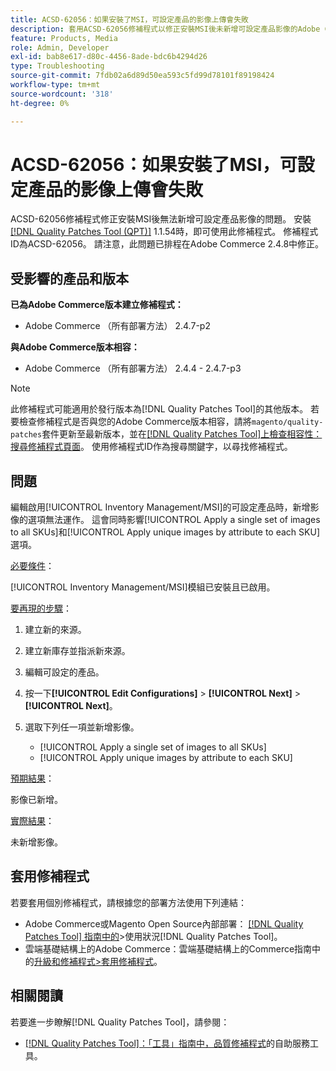 ```yaml
---
title: ACSD-62056：如果安裝了MSI，可設定產品的影像上傳會失敗
description: 套用ACSD-62056修補程式以修正安裝MSI後未新增可設定產品影像的Adobe Commerce問題。
feature: Products, Media
role: Admin, Developer
exl-id: bab8e617-d80c-4456-8ade-bdc6b4294d26
type: Troubleshooting
source-git-commit: 7fdb02a6d89d50ea593c5fd99d78101f89198424
workflow-type: tm+mt
source-wordcount: '318'
ht-degree: 0%

---
```


# ACSD-62056：如果安裝了MSI，可設定產品的影像上傳會失敗

ACSD-62056修補程式修正安裝MSI後無法新增可設定產品影像的問題。 安裝[[!DNL Quality Patches Tool (QPT)]](/help/tools/quality-patches-tool/quality-patches-tool-to-self-serve-quality-patches.md) 1.1.54時，即可使用此修補程式。 修補程式ID為ACSD-62056。 請注意，此問題已排程在Adobe Commerce 2.4.8中修正。

## 受影響的產品和版本

**已為Adobe Commerce版本建立修補程式：**

* Adobe Commerce （所有部署方法） 2.4.7-p2

**與Adobe Commerce版本相容：**

* Adobe Commerce （所有部署方法） 2.4.4 - 2.4.7-p3

>[!NOTE]
>
>此修補程式可能適用於發行版本為[!DNL Quality Patches Tool]的其他版本。 若要檢查修補程式是否與您的Adobe Commerce版本相容，請將`magento/quality-patches`套件更新至最新版本，並在[[!DNL Quality Patches Tool]上檢查相容性：搜尋修補程式頁面](https://experienceleague.adobe.com/tools/commerce-quality-patches/index.html)。 使用修補程式ID作為搜尋關鍵字，以尋找修補程式。

## 問題

編輯啟用[!UICONTROL Inventory Management/MSI]的可設定產品時，新增影像的選項無法運作。 這會同時影響[!UICONTROL Apply a single set of images to all SKUs]和[!UICONTROL Apply unique images by attribute to each SKU]選項。

<u>必要條件</u>：

[!UICONTROL Inventory Management/MSI]模組已安裝且已啟用。

<u>要再現的步驟</u>：

1. 建立新的來源。
1. 建立新庫存並指派新來源。
1. 編輯可設定的產品。
1. 按一下&#x200B;**[!UICONTROL Edit Configurations]** > **[!UICONTROL Next]** > **[!UICONTROL Next]**。
1. 選取下列任一項並新增影像。

   * [!UICONTROL Apply a single set of images to all SKUs]
   * [!UICONTROL Apply unique images by attribute to each SKU]

<u>預期結果</u>：

影像已新增。

<u>實際結果</u>：

未新增影像。

## 套用修補程式

若要套用個別修補程式，請根據您的部署方法使用下列連結：

* Adobe Commerce或Magento Open Source內部部署： [[!DNL Quality Patches Tool] 指南中的](/help/tools/quality-patches-tool/usage.md)>使用狀況[!DNL Quality Patches Tool]。
* 雲端基礎結構上的Adobe Commerce：雲端基礎結構上的Commerce指南中的[升級和修補程式>套用修補程式](https://experienceleague.adobe.com/docs/commerce-cloud-service/user-guide/develop/upgrade/apply-patches.html)。

## 相關閱讀

若要進一步瞭解[!DNL Quality Patches Tool]，請參閱：

* [[!DNL Quality Patches Tool]：「工具」指南中，品質修補程式](/help/tools/quality-patches-tool/quality-patches-tool-to-self-serve-quality-patches.md)的自助服務工具。
